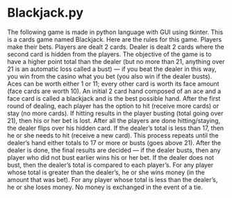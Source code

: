 # Blackjack.py
The following game is made in python language with GUI using tkinter.
This is a cards game named Blackjack.
Here are the rules for this game.
Players make their bets. 
Players are dealt 2 cards.
Dealer is dealt 2 cards where the second card is hidden from the players.
The objective of the game is to have a higher point total than the dealer (but no more than 21, anything over 21 is an automatic loss called a bust) — if you beat the dealer in this way, you win from the casino what you bet (you also win if the dealer busts). Aces can be worth either 1 or 11; every other card is worth its face amount (face cards are worth 10). 
An initial 2 card hand composed of an ace and a face card is called a blackjack and is the best possible hand.
After the first round of dealing, each player has the option to hit (receive more cards) or stay (no more cards). If hitting results in the player busting (total going over 21), then his or her bet is lost. After all the players are done hitting/staying, the dealer flips over his hidden card. If the dealer’s total is less than 17, then he or she needs to hit (receive a new card). This process repeats until the dealer’s hand either totals to 17 or more or busts (goes above 21).
After the dealer is done, the final results are decided — if the dealer busts, then any player who did not bust earlier wins his or her bet. If the dealer does not bust, then the dealer’s total is compared to each player’s. For any player whose total is greater than the dealer’s, he or she wins money (in the amount that was bet). For any player whose total is less than the dealer’s, he or she loses money. No money is exchanged in the event of a tie.
